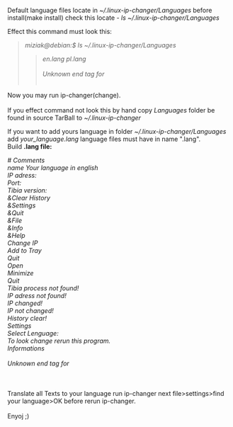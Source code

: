 Default language files locate in <i>~/.linux-ip-changer/Languages</i> before install(make install) check this locate - <i>ls ~/.linux-ip-changer/Languages</i>

Effect this command must look this:<br>
<blockquote><i>miziak@debian:$ ls ~/.linux-ip-changer/Languages<br>
<blockquote>en.lang  pl.lang<br>
<br>
Unknown end tag for </i><br>
<br>
</blockquote></blockquote>

Now you may run ip-changer(change).<br>
<br>
If you effect command not look this by hand copy <i>Languages</i> folder be found in source TarBall to <i>~/.linux-ip-changer</i>

If you want to add yours language in folder <i>~/.linux-ip-changer/Languages</i> add <i>your_language.lang</i> language files must have in name ".lang".<br>
Build <b>.lang file:</b>

<i># Comments<br>
name Your language in english<br>
IP adress:<br>
Port:<br>
Tibia version:<br>
&Clear History<br>
&Settings<br>
&Quit<br>
&File<br>
&Info<br>
&Help<br>
Change IP<br>
Add to Tray<br>
Quit<br>
Open<br>
Minimize<br>
Quit<br>
Tibia process not found!<br>
IP adress not found!<br>
IP changed!<br>
IP not changed!<br>
History clear!<br>
Settings<br>
Select Lenguage:<br>
To look change rerun this program.<br>
Informations<br>
<br>
Unknown end tag for </i><br>
<br>
<br>
<br>
Translate all Texts to your language run ip-changer next file>settings>find your language>OK before rerun ip-changer.<br>
<br>
Enyoj ;)